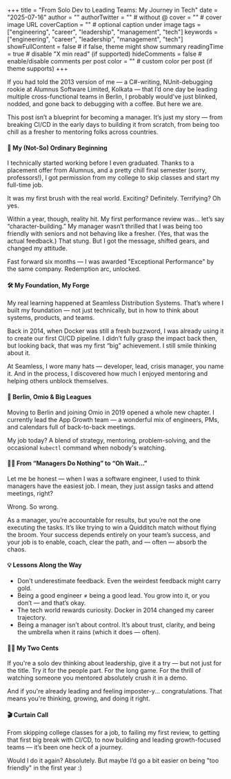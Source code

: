 +++
title = "From Solo Dev to Leading Teams: My Journey in Tech" 
date = "2025-07-16" 
author = "" 
authorTwitter = ""  # without @
cover = ""          # cover image URL
coverCaption = ""   # optional caption under image
tags = ["engineering", "career", "leadership", "management", "tech"]
keywords = ["engineering", "career", "leadership", "management", "tech"]
showFullContent = false   # if false, theme might show summary
readingTime = true       # disable "X min read" (if supported)
hideComments = false      # enable/disable comments per post
color = ""   # custom color per post (if theme supports)
+++

If you had told the 2013 version of me — a C#-writing, NUnit-debugging rookie at Alumnus Software Limited, Kolkata — that I’d one day be leading multiple cross-functional teams in Berlin, I probably would've just blinked, nodded, and gone back to debugging with a coffee. But here we are.

This post isn’t a blueprint for becoming a manager. It’s just my story — from breaking CI/CD in the early days to building it from scratch, from being too chill as a fresher to mentoring folks across countries.

#### 🏫 My (Not-So) Ordinary Beginning

I technically started working before I even graduated. Thanks to a placement offer from Alumnus, and a pretty chill final semester (sorry, professors!), I got permission from my college to skip classes and start my full-time job.

It was my first brush with the real world. Exciting? Definitely. Terrifying? Oh yes.

Within a year, though, reality hit. My first performance review was... let’s say “character-building.” My manager wasn’t thrilled that I was being too friendly with seniors and not behaving like a fresher. (Yes, that was the actual feedback.) That stung. But I got the message, shifted gears, and changed my attitude.

Fast forward six months — I was awarded "Exceptional Performance" by the same company. Redemption arc, unlocked.

#### 🛠️ My Foundation, My Forge

My real learning happened at Seamless Distribution Systems. That’s where I built my foundation — not just technically, but in how to think about systems, products, and teams.

Back in 2014, when Docker was still a fresh buzzword, I was already using it to create our first CI/CD pipeline. I didn’t fully grasp the impact back then, but looking back, that was my first “big” achievement. I still smile thinking about it.

At Seamless, I wore many hats — developer, lead, crisis manager, you name it. And in the process, I discovered how much I enjoyed mentoring and helping others unblock themselves.

#### 🛬 Berlin, Omio & Big Leagues

Moving to Berlin and joining Omio in 2019 opened a whole new chapter. I currently lead the App Growth team — a wonderful mix of engineers, PMs, and calendars full of back-to-back meetings.

My job today? A blend of strategy, mentoring, problem-solving, and the occasional `kubectl` command when nobody's watching.

#### 🤦‍♂️ From “Managers Do Nothing” to “Oh Wait…”

Let me be honest — when I was a software engineer, I used to think managers have the easiest job. I mean, they just assign tasks and attend meetings, right?

Wrong. So wrong.

As a manager, you’re accountable for results, but you’re not the one executing the tasks. It’s like trying to win a Quidditch match without flying the broom. Your success depends entirely on your team’s success, and your job is to enable, coach, clear the path, and — often — absorb the chaos.

#### 💡 Lessons Along the Way

- Don't underestimate feedback. Even the weirdest feedback might carry gold.
- Being a good engineer ≠ being a good lead. You grow into it, or you don’t — and that’s okay.
- The tech world rewards curiosity. Docker in 2014 changed my career trajectory.
- Being a manager isn’t about control. It’s about trust, clarity, and being the umbrella when it rains (which it does — often).

#### 👨‍💻 My Two Cents

If you're a solo dev thinking about leadership, give it a try — but not just for the title. Try it for the people part. For the long game. For the thrill of watching someone you mentored absolutely crush it in a demo.

And if you're already leading and feeling imposter-y... congratulations. That means you're thinking, growing, and doing it right.

#### 🎬 Curtain Call

From skipping college classes for a job, to failing my first review, to getting that first big break with CI/CD, to now building and leading growth-focused teams — it’s been one heck of a journey.

Would I do it again? Absolutely. But maybe I’d go a bit easier on being "too friendly" in the first year :)
